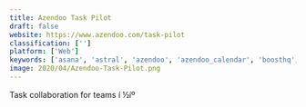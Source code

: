 ```yaml
---
title: Azendoo Task Pilot
draft: false 
website: https://www.azendoo.com/task-pilot
classification: ['']
platform: ['Web']
keywords: ['asana', 'astral', 'azendoo', 'azendoo_calendar', 'boosthq', 'consider_groups', 'deltasalesapp', 'email_meter', 'flow', 'gitstars', 'helpmonks', 'hiveflux', 'jira', 'jobaider', 'montera', 'project_studio', 'sandglaz', 'teamweek', 'topicbox', 'trello_-_notifications', 'tweek', 'vabotu', 'vbulletin']
image: 2020/04/Azendoo-Task-Pilot.png
---
```

Task collaboration for teams í ½íº